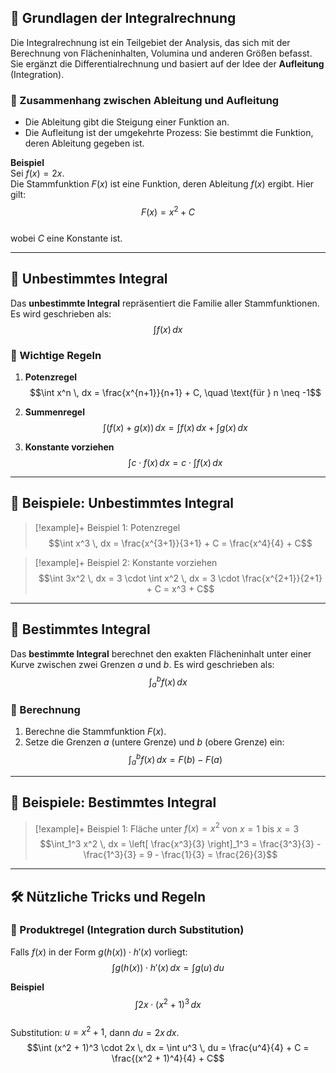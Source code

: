 ## 📘 Grundlagen der Integralrechnung
Die Integralrechnung ist ein Teilgebiet der Analysis, das sich mit der Berechnung von Flächeninhalten, Volumina und anderen Größen befasst. Sie ergänzt die Differentialrechnung und basiert auf der Idee der **Aufleitung** (Integration).

### 🧩 Zusammenhang zwischen Ableitung und Aufleitung
- Die Ableitung gibt die Steigung einer Funktion an.
- Die Aufleitung ist der umgekehrte Prozess: Sie bestimmt die Funktion, deren Ableitung gegeben ist.

**Beispiel**  
Sei $f(x) = 2x$.  
Die Stammfunktion $F(x)$ ist eine Funktion, deren Ableitung $f(x)$ ergibt. Hier gilt:  
$$F(x) = x^2 + C$$  
wobei $C$ eine Konstante ist.

---

## 🎯 Unbestimmtes Integral
Das **unbestimmte Integral** repräsentiert die Familie aller Stammfunktionen. Es wird geschrieben als:  
$$\int f(x) \, dx$$  

### 🔑 Wichtige Regeln
1. **Potenzregel**  
   $$\int x^n \, dx = \frac{x^{n+1}}{n+1} + C, \quad \text{für } n \neq -1$$

2. **Summenregel**  
   $$\int \big(f(x) + g(x)\big) \, dx = \int f(x) \, dx + \int g(x) \, dx$$

3. **Konstante vorziehen**  
   $$\int c \cdot f(x) \, dx = c \cdot \int f(x) \, dx$$

---

## 🧮 Beispiele: Unbestimmtes Integral
> [!example]+ Beispiel 1: Potenzregel  
> $$\int x^3 \, dx = \frac{x^{3+1}}{3+1} + C = \frac{x^4}{4} + C$$

> [!example]+ Beispiel 2: Konstante vorziehen  
> $$\int 3x^2 \, dx = 3 \cdot \int x^2 \, dx = 3 \cdot \frac{x^{2+1}}{2+1} + C = x^3 + C$$

---

## 📏 Bestimmtes Integral
Das **bestimmte Integral** berechnet den exakten Flächeninhalt unter einer Kurve zwischen zwei Grenzen $a$ und $b$. Es wird geschrieben als:  
$$\int_a^b f(x) \, dx$$  

### 🚦 Berechnung
1. Berechne die Stammfunktion $F(x)$.
2. Setze die Grenzen $a$ (untere Grenze) und $b$ (obere Grenze) ein:
   $$\int_a^b f(x) \, dx = F(b) - F(a)$$

---

## 🧮 Beispiele: Bestimmtes Integral
> [!example]+ Beispiel 1: Fläche unter $f(x) = x^2$ von $x = 1$ bis $x = 3$  
> $$\int_1^3 x^2 \, dx = \left[ \frac{x^3}{3} \right]_1^3 = \frac{3^3}{3} - \frac{1^3}{3} = 9 - \frac{1}{3} = \frac{26}{3}$$

---

## 🛠️ Nützliche Tricks und Regeln
### 📌 Produktregel (Integration durch Substitution)
Falls $f(x)$ in der Form $g(h(x)) \cdot h'(x)$ vorliegt:
$$\int g(h(x)) \cdot h'(x) \, dx = \int g(u) \, du$$

**Beispiel**  
$$\int 2x \cdot (x^2 + 1)^3 \, dx$$  
Substitution: $u = x^2 + 1$, dann $du = 2x \, dx$.  
$$\int (x^2 + 1)^3 \cdot 2x \, dx = \int u^3 \, du = \frac{u^4}{4} + C = \frac{(x^2 + 1)^4}{4} + C$$



